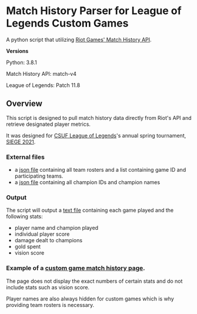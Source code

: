 # Match History Parser for League of Legends Custom Games
A python script that utilizing [Riot Games' Match History API](https://developer.riotgames.com/apis#match-v4).

**Versions**

Python: 3.8.1

Match History API: match-v4

League of Legends: Patch 11.8

## Overview
This script is designed to pull match history data directly from Riot's API and retrieve designated player metrics.

It was designed for [CSUF League of Legends](twitter.com/csuflol/)'s annual spring tournament, [SIEGE 2021](https://docs.google.com/spreadsheets/d/1FBWeb1m64Ft3Ofgg3wwyMr8IzlIeXEix1DqGjr_qpM8/edit#gid=0).

### External files
* a [json file](https://github.com/TimothyBui/CustomGameHistory/blob/main/SIEGE2021.json) containing all team rosters and a list containing game ID and participating teams.
* a [json file](http://ddragon.leagueoflegends.com/cdn/11.8.1/data/en_US/champion.json) containing all champion IDs and champion names

### Output
The script will output a [text file](https://github.com/TimothyBui/CustomGameHistory/blob/main/output.txt) containing each game played and the following stats:
* player name and champion played
* individual player score
* damage dealt to champions
* gold spent
* vision score

### Example of a [custom game match history page](https://matchhistory.na.leagueoflegends.com/en/#match-details/NA1/3871003691/202023771?tab=overview).

The page does not display the exact numbers of certain stats and do not include stats such as vision score.

Player names are also always hidden for custom games which is why providing team rosters is necessary.
